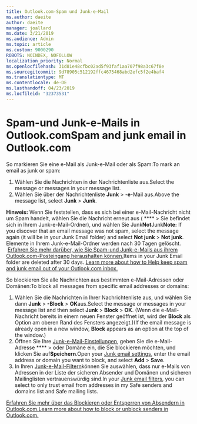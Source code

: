 ```yaml
---
title: Outlook.com-Spam und Junk-e-Mail
ms.author: daeite
author: daeite
manager: joallard
ms.date: 3/21/2019
ms.audience: Admin
ms.topic: article
ms.custom: 9000290
ROBOTS: NOINDEX, NOFOLLOW
localization_priority: Normal
ms.openlocfilehash: 31d81e48cfbc02ad5f93faf1aa707f98a3c67f8e
ms.sourcegitcommit: 9d78905c512192ffc4675468abd2efc5f2e4baf4
ms.translationtype: MT
ms.contentlocale: de-DE
ms.lasthandoff: 04/23/2019
ms.locfileid: "32373531"
---
```

# <a name="spam-and-junk-email-in-outlookcom"></a><span data-ttu-id="7e8bc-102">Spam-und Junk-e-Mails in Outlook.com</span><span class="sxs-lookup"><span data-stu-id="7e8bc-102">Spam and junk email in Outlook.com</span></span>

<span data-ttu-id="7e8bc-103">So markieren Sie eine e-Mail als Junk-e-Mail oder als Spam:</span><span class="sxs-lookup"><span data-stu-id="7e8bc-103">To mark an email as junk or spam:</span></span>

1. <span data-ttu-id="7e8bc-104">Wählen Sie die Nachrichten in der Nachrichtenliste aus.</span><span class="sxs-lookup"><span data-stu-id="7e8bc-104">Select the message or messages in your message list.</span></span>
1. <span data-ttu-id="7e8bc-105">Wählen Sie über der Nachrichtenliste **Junk** > -**e**-Mail aus.</span><span class="sxs-lookup"><span data-stu-id="7e8bc-105">Above the message list, select **Junk** > **Junk**.</span></span>

<span data-ttu-id="7e8bc-106">**Hinweis:** Wenn Sie feststellen, dass es sich bei einer e-Mail-Nachricht nicht um Spam handelt, wählen Sie die Nachricht erneut aus ( \*\*\*\* > Sie befindet sich in Ihrem Junk-e-Mail-Ordner), und wählen Sie Junk**Not**Junk</span><span class="sxs-lookup"><span data-stu-id="7e8bc-106">**Note:** If you discover that an email message was not spam, select the message again (it will be in your Junk Email folder) and select **Not junk** > **Not junk**.</span></span> <span data-ttu-id="7e8bc-107">Elemente in Ihrem Junk-e-Mail-Ordner werden nach 30 Tagen gelöscht.  [Erfahren Sie mehr darüber, wie Sie Spam-und Junk-e-Mails aus ihrem Outlook.com-Posteingang heraushalten können.](https://support.office.com/article/a3ece97b-82f8-4a5e-9ac3-e92fa6427ae4)</span><span class="sxs-lookup"><span data-stu-id="7e8bc-107">Items in your Junk Email folder are deleted after 30 days. [Learn more about how to Help keep spam and junk email out of your Outlook.com inbox.](https://support.office.com/article/a3ece97b-82f8-4a5e-9ac3-e92fa6427ae4)</span></span>

<span data-ttu-id="7e8bc-108">So blockieren Sie alle Nachrichten aus bestimmten e-Mail-Adressen oder Domänen:</span><span class="sxs-lookup"><span data-stu-id="7e8bc-108">To block all messages from specific email addresses or domains:</span></span>

1. <span data-ttu-id="7e8bc-109">Wählen Sie die Nachrichten in Ihrer Nachrichtenliste aus, und wählen Sie dann **Junk** > **-Block** > **OK**aus.</span><span class="sxs-lookup"><span data-stu-id="7e8bc-109">Select the message or messages in your message list and then select **Junk** > **Block** > **OK**.</span></span> <span data-ttu-id="7e8bc-110">(Wenn die e-Mail-Nachricht bereits in einem neuen Fenster geöffnet ist, wird der **Block** als Option am oberen Rand des Fensters angezeigt.)</span><span class="sxs-lookup"><span data-stu-id="7e8bc-110">(If the email message is already open in a new window, **Block** appears as an option at the top of the window.)</span></span>
1. <span data-ttu-id="7e8bc-111">Öffnen Sie Ihre [Junk-e-Mail-Einstellungen](https://outlook.live.com/mail/options/mail/junkEmail/blockedSendersAndDomainsV2), geben Sie die e-Mail-Adresse \*\*\*\* > oder Domäne ein, die Sie blockieren möchten, und klicken Sie auf**Speichern**.</span><span class="sxs-lookup"><span data-stu-id="7e8bc-111">Open your [Junk email settings](https://outlook.live.com/mail/options/mail/junkEmail/blockedSendersAndDomainsV2), enter the email address or domain you want to block, and select **Add** > **Save**.</span></span>
1. <span data-ttu-id="7e8bc-112">In Ihren [Junk-e-Mail-Filtern](https://outlook.live.com/mail/options/mail/junkEmail/filtersOption)können Sie auswählen, dass nur e-Mails von Adressen in der Liste der sicheren Absender und Domänen und sicheren Mailinglisten vertrauenswürdig sind.</span><span class="sxs-lookup"><span data-stu-id="7e8bc-112">In your [Junk email filters](https://outlook.live.com/mail/options/mail/junkEmail/filtersOption), you can select to only trust email from addresses in my Safe senders and domains list and Safe mailing lists.</span></span>

[<span data-ttu-id="7e8bc-113">Erfahren Sie mehr über das Blockieren oder Entsperren von Absendern in Outlook.com.</span><span class="sxs-lookup"><span data-stu-id="7e8bc-113">Learn more about how to block or unblock senders in Outlook.com.</span></span>](https://support.office.com/article/afba1c94-77bb-4f50-8b85-057cf52f4d5e)